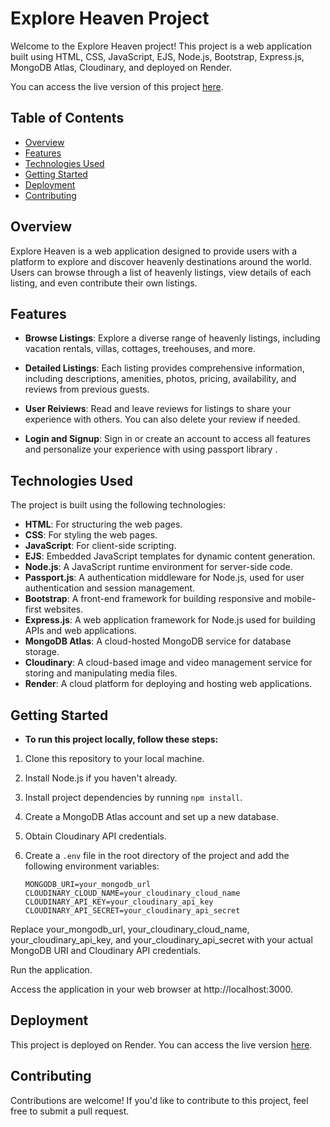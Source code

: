 # Explore Heaven Project

Welcome to the Explore Heaven project! This project is a web application built using HTML, CSS, JavaScript, EJS, Node.js, Bootstrap, Express.js, MongoDB Atlas, Cloudinary, and deployed on Render.

You can access the live version of this project [here](https://explore-heaven.onrender.com/listings).

## Table of Contents

- [Overview](#overview)
- [Features](#features)
- [Technologies Used](#technologies-used)
- [Getting Started](#getting-started)
- [Deployment](#deployment)
- [Contributing](#contributing)

## Overview

Explore Heaven is a web application designed to provide users with a platform to explore and discover heavenly destinations around the world. Users can browse through a list of heavenly listings, view details of each listing, and even contribute their own listings.

## Features

- **Browse Listings**: Explore a diverse range of heavenly listings, including vacation rentals, villas, cottages, treehouses, and more.

- **Detailed Listings**: Each listing provides comprehensive information, including descriptions, amenities, photos, pricing, availability, and reviews from previous guests.

- **User Reiviews**: Read and leave reviews for listings to share your experience with others. You can also delete your review if needed.
  
- **Login and Signup**: Sign in or create an account to access all features and personalize your experience with using passport library .


## Technologies Used

The project is built using the following technologies:

- **HTML**: For structuring the web pages.
- **CSS**: For styling the web pages.
- **JavaScript**: For client-side scripting.
- **EJS**: Embedded JavaScript templates for dynamic content generation.
- **Node.js**: A JavaScript runtime environment for server-side code.
- **Passport.js**: A authentication middleware for Node.js, used for user authentication and session management.
- **Bootstrap**: A front-end framework for building responsive and mobile-first websites.
- **Express.js**: A web application framework for Node.js used for building APIs and web applications.
- **MongoDB Atlas**: A cloud-hosted MongoDB service for database storage.
- **Cloudinary**: A cloud-based image and video management service for storing and manipulating media files.
- **Render**: A cloud platform for deploying and hosting web applications.

## Getting Started

- **To run this project locally, follow these steps:**

1. Clone this repository to your local machine.
2. Install Node.js if you haven't already.
3. Install project dependencies by running `npm install`.
4. Create a MongoDB Atlas account and set up a new database.
5. Obtain Cloudinary API credentials.
6. Create a `.env` file in the root directory of the project and add the following environment variables:

   ```plaintext
   MONGODB_URI=your_mongodb_url
   CLOUDINARY_CLOUD_NAME=your_cloudinary_cloud_name
   CLOUDINARY_API_KEY=your_cloudinary_api_key
   CLOUDINARY_API_SECRET=your_cloudinary_api_secret

Replace your_mongodb_url, your_cloudinary_cloud_name, your_cloudinary_api_key, and your_cloudinary_api_secret with your actual MongoDB URI and Cloudinary API credentials.

Run the application.

Access the application in your web browser at http://localhost:3000.

## Deployment
This project is deployed on Render. You can access the live version [here](https://explore-heaven.onrender.com/listings).

## Contributing
Contributions are welcome! If you'd like to contribute to this project, feel free to submit a pull request.
